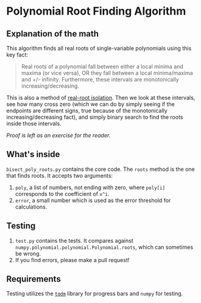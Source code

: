 # Polynomial Root Finding Algorithm

## Explanation of the math

This algorithm finds all real roots of single-variable polynomials using this key fact:

> Real roots of a polynomial fall between either a local minima and maxima (or vice versa), OR they fall between a local minima/maxima and +/- infinity. Furthermore, these intervals are monotonically increasing/decreasing.

This is also a method of [real-root isolation](https://en.wikipedia.org/wiki/Real-root_isolation). Then we look at these intervals, see how many cross zero (which we can do by simply seeing if the endpoints are different signs, true because of the monotonically increasing/decreasing fact), and simply binary search to find the roots inside those intervals.

_Proof is left as an exercise for the reader._

## What's inside

`bisect_poly_roots.py` contains the core code. The `roots` method is the one that finds roots. It accepts two arguments:

1. `poly`, a list of numbers, not ending with zero, where `poly[i]` corresponds to the coefficient of `x^i`.
2. `error`, a small number which is used as the error threshold for calculations.

## Testing

1. `test.py` contains the tests. It compares against `numpy.polynomial.polynomial.Polynomial.roots`, which can sometimes be wrong.
2. If you find errors, please make a pull request!

## Requirements

Testing utilizes the [`tqdm`](https://github.com/tqdm/tqdm) library for progress bars and `numpy` for testing.
